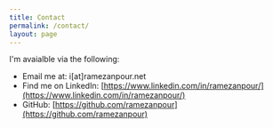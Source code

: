 ```yaml
---
title: Contact
permalink: /contact/
layout: page
---
```


I'm avaialble via the following:

- Email me at: i[at]ramezanpour.net
- Find me on LinkedIn: [https://www.linkedin.com/in/ramezanpour/](https://www.linkedin.com/in/ramezanpour/)
- GitHub: [https://github.com/ramezanpour](https://github.com/ramezanpour)
